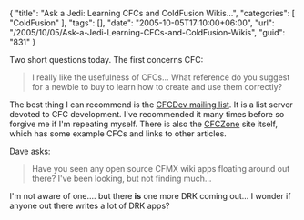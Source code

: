{
	"title": "Ask a Jedi: Learning CFCs and ColdFusion Wikis...",
	"categories": [
		"ColdFusion"
	],
	"tags": [],
	"date": "2005-10-05T17:10:00+06:00",
	"url": "/2005/10/05/Ask-a-Jedi-Learning-CFCs-and-ColdFusion-Wikis",
	"guid": "831"
}

Two short questions today. The first concerns CFC:

<blockquote>
I really like the usefulness of CFCs... What reference do you suggest for a newbie to buy to learn how to create and use them correctly?
</blockquote>

The best thing I can recommend is the <a href="http://www.cfczone.org/listserv.cfm">CFCDev mailing list</a>. It is a list server devoted to CFC development. I've recommended it many times before so forgive me if I'm repeating myself. There is also the <a href="http://www.cfczone.org">CFCZone</a> site itself, which has some example CFCs and links to other articles.

Dave asks:

<blockquote>
Have you seen any open source CFMX wiki apps floating around out there? I've been looking, but not finding much...
</blockquote>

I'm not aware of one.... but there <b>is</b> one more DRK coming out... I wonder if anyone out there writes a lot of DRK apps?